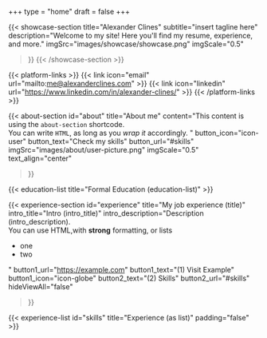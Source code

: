 +++
type = "home"
draft = false
+++

{{< showcase-section
    title="Alexander Clines"
    subtitle="insert tagline here"
    description="Welcome to my site! Here you'll find my resume, experience, and more."
    imgSrc="images/showcase/showcase.png"
    imgScale="0.5"
>}}
{{< /showcase-section >}}

{{< platform-links >}}
    {{< link icon="email" url="mailto:me@alexanderclines.com" >}}
    {{< link icon="linkedin" url="https://www.linkedin.com/in/alexander-clines/" >}}
{{< /platform-links >}}

{{< about-section id="about"
    title="About me"
    content="This content is using the <code>about-section</code> shortcode. <br/>You can write <code>HTML</code>, as long as you <em>wrap it</em> accordingly. "
    button_icon="icon-user"
    button_text="Check my skills"
    button_url="#skills"
    imgSrc="images/about/user-picture.png"
    imgScale="0.5"
    text_align="center"
 >}}

{{< education-list
    title="Formal Education (education-list)" >}}

{{< experience-section id="experience"
    title="My job experience (title)"
    intro_title="Intro (intro_title)"
    intro_description="Description (intro_description).<br>You can use HTML,with <strong>strong</strong> formatting, or lists <ul><li>one</li><li>two</li></ul>" 
    button1_url="https://example.com"
    button1_text="(1) Visit Example"
    button1_icon="icon-globe"
    button2_text="(2) Skills"
    button2_url="#skills"
    hideViewAll="false"
>}}

{{< experience-list id="skills"
    title="Experience (as list)"
    padding="false" >}}

